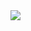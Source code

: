 <a href="https://github.com/Testaustime/github-readme-testaustime">
  <img src="https://github-readme-testaustime.vercel.app/api/testaustime?username=PEEVEE&theme=github_dark&layout=compact&range=7&langs_count=10" />
</a>
